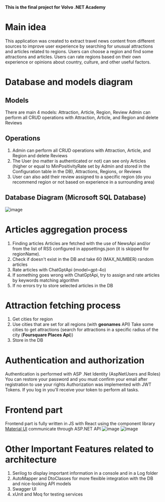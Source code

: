 __This is the final project for Volvo .NET Academy__

# Main idea
This application was created to extract travel news content from different sources to improve user experience by searching for unusual attractions and articles related to regions.
Users can choose a region and find some attractions and articles. Users can rate regions based on their own experience or opinions about country, culture, and other useful factors.

# Database and models diagram

## Models
There are main 4 models: Attraction, Article, Region, Review
Admin can perform all CRUD operations with Attraction, Article, and Region and delete Reviews

## Operations
1. Admin can perform all CRUD operations with Attraction, Article, and Region and delete Reviews
2. The User (no matter is authenticated or not) can see only Articles (higher or equal to MinPositivityRate set by Admin and stored in the Configuration table in the DB), Attractions, Regions, or Reviews
3. User can also add their review assigned to a specific region (do you recommend region or not based on experience in a surrounding area) 

## Database Diagram (Microsoft SQL Database)

![image](https://github.com/bnszky/CampGroupPlanner/assets/76440830/9d07cbb4-d4b2-4b21-aa07-dec8038a8648)

# Articles aggregation process
1. Finding articles
Articles are fetched with the use of NewsApi and/or from the list of RSS configured in appsettings.json (it is skipped for regionName).
2. Check if doesn't exist in the DB and take 60 (MAX_NUMBER) random articles
3. Rate articles with ChatGptApi (model=gpt-4o)
4. If something goes wrong with ChatGptApi, try to assign and rate articles by keywords matching algorithm
5. If no errors try to store selected articles in the DB

# Attraction fetching process
1. Get cities for region
2. Use cities that are set for all regions (with __geonames__ API)
Take some cities to get attractions (search for attractions in a specific radius of the city (__Foursquare Places Api__))
3. Store in the DB

# Authentication and authorization
Authentication is performed with ASP .Net Identity (AspNetUsers and Roles)
You can restore your password and you must confirm your email after registration to use your rights
Authorization was implemented with JWT Tokens.
If you log in you'll receive your token to perform all tasks.

# Frontend part 
Frontend part is fully written in JS with React using the component library [Material UI](https://mui.com/material-ui/getting-started/)
communicate through ASP.NET API
![image](https://github.com/bnszky/CampGroupPlanner/assets/76440830/322cc6a4-c80f-4f47-9e29-d9043fb7cd91)
![image](https://github.com/bnszky/CampGroupPlanner/assets/76440830/fc73446b-f818-49b7-8334-7d197e6535e9)

# Other Important Features related to architecture
1. Serilog to display important information in a console and in a Log folder
2. AutoMapper and DtoClasses for more flexible integration with the DB and nice-looking API models
3. Swagger UI
4. xUnit and Moq for testing services






